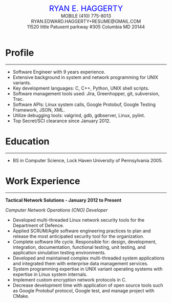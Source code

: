 <br/>
<br/>
<center> <font size=5 color="blue"> RYAN E. HAGGERTY </font> </center>
<center>MOBILE (410) 775-8013 </center>
<center>RYAN.EDWARD.HAGGERTY+RESUME@GMAIL.COM </center>
<center>11520 little Patuxent parkway #305 Columbia MD 20144 </center>
<BR/>

# Profile
-------
* Software Engineer with 9 years experience.
* Extensive background in system and network programming for UNIX variants.
* Key development languages: C, C++, Python, UNIX shell scripts.
* Software management tools used: Jira, Greenhopper, git, subversion, Trac.
* Software APIs: Linux system calls, Google Protobuf, Google Testing Framework, JSON, XML.
* Utilize debugging tools: valgrind, gdb, gdbserver, Linux, pylint.
* Top Secret/SCI clearance since January 2012.

# Education
------

* BS in Computer Science, Lock Haven University of Pennsylvania 2005.

# Work Experience
------

**Tactical Network Solutions - January 2012 to Present**

_Computer Network Operations (CNO) Developer_

* Developed multi-threaded Linux network security tools for the Department of Defence.
* Applied SCRUM/Agile software engineering practices to plan and release the most anticipated security tool for the organization.
* Complete software life cycle. Responsible for: design, development, integration, documentation, functional testing, unit testing, and application simulation testing environments.
* Developed and maintained complex multi-threaded system applications and integrated them with enterprise data management services.
* System programming expertise in UNIX variant operating systems with expertise in Linux system internals.
* Implement custom encryption network protocols in C.
* Decrease development time with application of open source tools such as Google Protobuf protocol, Google test, and manage project with CMake.

